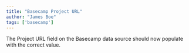 ```yaml
---
title: "Basecamp Project URL"
author: "James Boe"
tags: ['basecamp']
---
```

The Project URL field on the Basecamp data source should now populate with the correct value.<!--more-->